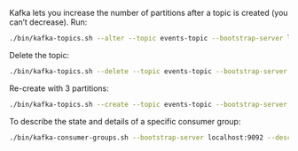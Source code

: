 



Kafka lets you increase the number of partitions after a topic is created (you can’t decrease).
Run:
```bash
./bin/kafka-topics.sh --alter --topic events-topic --bootstrap-server localhost:9092 --partitions 3
```

Delete the topic:
```bash
./bin/kafka-topics.sh --delete --topic events-topic --bootstrap-server localhost:9092
```

Re-create with 3 partitions:
```bash
./bin/kafka-topics.sh --create --topic events-topic --bootstrap-server localhost:9092 --partitions 3 --replication-factor 1

```

To describe the state and details of a specific consumer group:
```bash
./bin/kafka-consumer-groups.sh --bootstrap-server localhost:9092 --describe --group group1
```